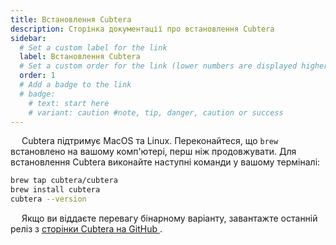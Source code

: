 ```yaml
---
title: Встановлення Cubtera
description: Сторінка документації про встановлення Cubtera
sidebar:
  # Set a custom label for the link
  label: Встановлення Cubtera
  # Set a custom order for the link (lower numbers are displayed higher up)
  order: 1
  # Add a badge to the link
  # badge:
    # text: start here
    # variant: caution #note, tip, danger, caution or success
---
```


&emsp; Cubtera підтримує MacOS та Linux. Переконайтеся, що `brew` встановлено на вашому комп'ютері, перш ніж продовжувати. Для встановлення Cubtera виконайте наступні команди у вашому терміналі:

```bash
brew tap cubtera/cubtera
brew install cubtera
cubtera --version
```

&emsp; Якщо ви віддаєте перевагу бінарному варіанту, завантажте останній реліз з [сторінки Cubtera на GitHub ](https://guthub.com/cubtera/cubtera/releases).
